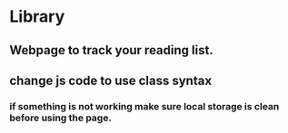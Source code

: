 # Library
## Webpage to track your reading list.

## change js code to use class syntax

### if something is not working make sure local storage is clean before using the page.
